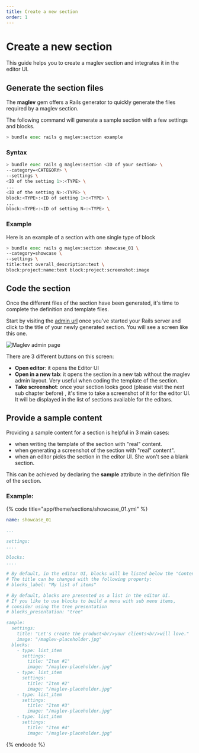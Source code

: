 ```yaml
---
title: Create a new section
order: 1
---
```


# Create a new section

This guide helps you to create a maglev section and integrates it in the editor UI.

## Generate the section files

The **maglev** gem offers a Rails generator to quickly generate the files required by a maglev section.

The following command will generate a sample section with a few settings and blocks.

```bash
> bundle exec rails g maglev:section example
```

### Syntax

```bash
> bundle exec rails g maglev:section <ID of your section> \
--category=<CATEGORY> \
--settings \
<ID of the setting 1>:<TYPE> \
...
<ID of the setting N>:<TYPE> \
block:<TYPE>:<ID of setting 1>:<TYPE> \
...
block:<TYPE>:<ID of setting N>:<TYPE> \

```

### Example

Here is an example of a section with one single type of block

```bash
> bundle exec rails g maglev:section showcase_01 \
--category=showcase \
--settings \
title:text overall_description:text \
block:project:name:text block:project:screenshot:image
```

## Code the section

Once the different files of the section have been generated, it's time to complete the definition and template files.

Start by visiting the [admin url](http://localhost:3000/maglev/admin/theme) once you've started your Rails server and click to the title of your newly generated section. You will see a screen like this one.

![Maglev admin page](pages/create-a-new-section-1.png)

There are 3 different buttons on this screen:

* **Open editor**: it opens the Editor UI
* **Open in a new tab**: it opens the section in a new tab without the maglev admin layout. Very useful when coding the template of the section.
* **Take screenshot**: once your section looks good (please visit the next sub chapter before) , it's time to take a screenshot of it for the editor UI. It will be displayed in the list of sections available for the editors.

## Provide a sample content

Providing a sample content for a section is helpful in 3 main cases:

* when writing the template of the section with "real" content.
* when generating a screenshot of the section with "real" content".
* when an editor picks the section in the editor UI. She won't see a blank section.

This can be achieved by declaring the **sample** attribute in the definition file of the section.

### Example:

{% code title="app/theme/sections/showcase_01.yml" %}
```yaml
name: showcase_01

...

settings:
....

blocks:
....

# By default, in the editor UI, blocks will be listed below the "Content" title.
# The title can be changed with the following property:
# blocks_label: "My list of items"

# By default, blocks are presented as a list in the editor UI.
# If you like to use blocks to build a menu with sub menu items,
# consider using the tree presentation
# blocks_presentation: "tree"

sample:
  settings:
    title: "Let's create the product<br/>your clients<br/>will love."
    image: "/maglev-placeholder.jpg"
  blocks:
    - type: list_item
      settings:
        title: "Item #1"
        image: "/maglev-placeholder.jpg"
    - type: list_item
      settings:
        title: "Item #2"
        image: "/maglev-placeholder.jpg"
    - type: list_item
      settings:
        title: "Item #3"
        image: "/maglev-placeholder.jpg"
    - type: list_item
      settings:
        title: "Item #4"
        image: "/maglev-placeholder.jpg"


```
{% endcode %}
